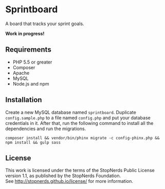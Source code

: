 # Sprintboard

A board that tracks your sprint goals.

**Work in progress!**

## Requirements

- PHP 5.5 or greater
- Composer
- Apache
- MySQL
- Node.js and npm

## Installation

Create a new MySQL database named `sprintboard`. Duplicate `config.sample.php` to a file named `config.php` and put
your database credentials in it. After that, run the following command to install all the dependencies and run the
migrations.

    composer install && vendor/bin/phinx migrate -c config-phinx.php && npm install && gulp sass

## License

This work is licensed under the terms of the StopNerds Public License  
version 1.1, as published by the StopNerds Foundation.  
See http://stopnerds.github.io/license/ for more information.
